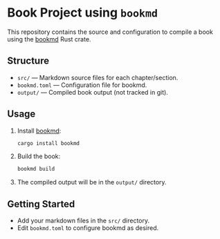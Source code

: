 # Book Project using `bookmd`

This repository contains the source and configuration to compile a book using the [bookmd](https://crates.io/crates/bookmd) Rust crate.

## Structure

- `src/` — Markdown source files for each chapter/section.
- `bookmd.toml` — Configuration file for bookmd.
- `output/` — Compiled book output (not tracked in git).

## Usage

1. Install [bookmd](https://crates.io/crates/bookmd):

   ```sh
   cargo install bookmd
   ```

2. Build the book:

   ```sh
   bookmd build
   ```

3. The compiled output will be in the `output/` directory.

## Getting Started

- Add your markdown files in the `src/` directory.
- Edit `bookmd.toml` to configure bookmd as desired.